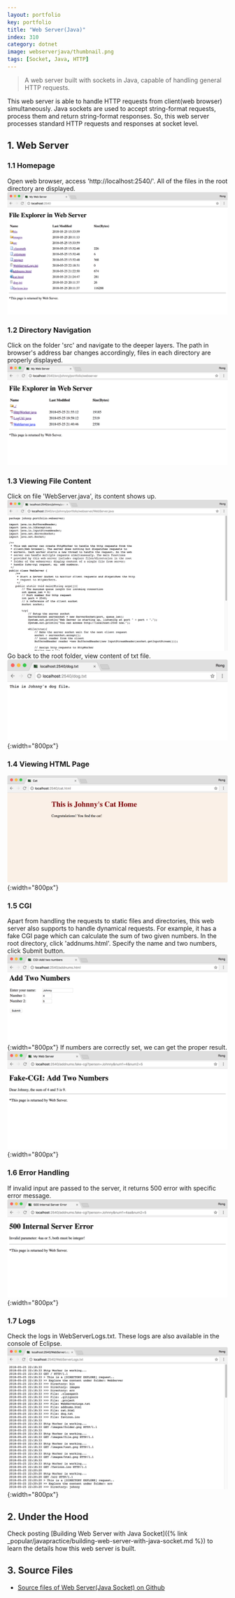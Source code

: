 ```yaml
---
layout: portfolio
key: portfolio
title: "Web Server(Java)"
index: 310
category: dotnet
image: webserverjava/thumbnail.png
tags: [Socket, Java, HTTP]
---
```


> A web server built with sockets in Java, capable of handling general HTTP requests.

This web server is able to handle HTTP requests from client(web browser) simultaneously. Java sockets are used to accept string-format requests, process them and return string-format responses. So, this web server processes standard HTTP requests and responses at socket level.

## 1. Web Server
### 1.1 Homepage
Open web browser, access 'http://localhost:2540/'. All of the files in the root directory are displayed.
![image](/public/images/portfolio/webserverjava/homepage.png)
### 1.2 Directory Navigation
Click on the folder 'src' and navigate to the deeper layers. The path in browser's address bar changes accordingly, files in each directory are properly displayed.
![image](/public/images/portfolio/webserverjava/navigation.png)
### 1.3 Viewing File Content
Click on file 'WebServer.java', its content shows up.
![image](/public/images/portfolio/webserverjava/content.png)
Go back to the root folder, view content of txt file.
![image](/public/images/portfolio/webserverjava/dogtxt.png){:width="800px"}
### 1.4 Viewing HTML Page
![image](/public/images/portfolio/webserverjava/cathtml.png){:width="800px"}
### 1.5 CGI
Apart from handling the requests to static files and directories, this web server also supports to handle dynamical requests. For example, it has a fake CGI page which can calculate the sum of two given numbers. In the root directory, click 'addnums.html'. Specify the name and two numbers, click Submit button.
![image](/public/images/portfolio/webserverjava/cgi.png){:width="800px"}
If numbers are correctly set, we can get the proper result.
![image](/public/images/portfolio/webserverjava/addnumbers.png){:width="800px"}
### 1.6 Error Handling
If invalid input are passed to the server, it returns 500 error with specific error message.
![image](/public/images/portfolio/webserverjava/error.png){:width="800px"}
### 1.7 Logs
Check the logs in WebServerLogs.txt. These logs are also available in the console of Eclipse.
![image](/public/images/portfolio/webserverjava/logs.png){:width="800px"}  

## 2. Under the Hood
Check posting [Building Web Server with Java Socket]({% link _popular/javapractice/building-web-server-with-java-socket.md %}) to learn the details how this web server is built.

## 3. Source Files
* [Source files of Web Server(Java Socket) on Github](https://github.com/jojozhuang/web-server-java)
